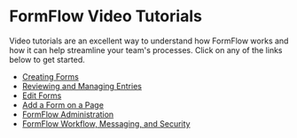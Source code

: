 # FormFlow Video Tutorials

Video tutorials are an excellent way to understand how FormFlow works and how it can help streamline your team's processes. Click on any of the links below to get started.  
 

* [Creating Forms](creating-forms.md)
* [Reviewing and Managing Entries](reviewing-and-managing-entries.md)
* [Edit Forms](edit-forms.md)
* [Add a Form on a Page](add-a-form-on-a-page.md)
* [FormFlow Administration](formflow-administration.md)
* [FormFlow Workflow, Messaging, and Security](formflow-workflow-messaging-and-security.md)

[  
](https://community.thoughtfarmer.com/content/106818/creating-forms)

